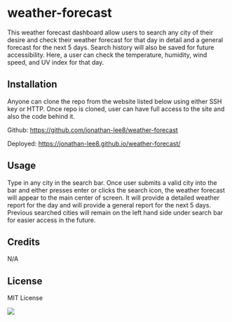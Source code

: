 # weather-forecast

This weather forecast dashboard allow users to search any city of their desire and check their weather forecast for that day in detail and a general forecast for the next 5 days. Search history will also be saved for future accessibility. Here, a user can check the temperature, humidity, wind speed, and UV index for that day.

## Installation

Anyone can clone the repo from the website listed below using either SSH key or HTTP. Once repo is cloned, user can have full access to the site and also the code behind it.

Github: https://github.com/jonathan-lee8/weather-forecast

Deployed: https://jonathan-lee8.github.io/weather-forecast/

## Usage

Type in any city in the search bar. Once user submits a valid city into the bar and either presses enter or clicks the search icon, the weather forecast will appear to the main center of screen. It will provide a detailed weather report for the day and will provide a general report for the next 5 days. Previous searched cities will remain on the left hand side under search bar for easier access in the future.

## Credits

N/A

## License

MIT License

![](./Weather%20Forecast.gif)